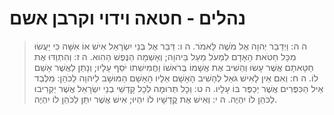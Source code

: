 # נהלים - חטאה וידוי וקרבן אשם

> ה ה: וַיְדַבֵּר יְהוָה אֶל מֹשֶׁה לֵּאמֹר.
> ה ו: דַּבֵּר אֶל בְּנֵי יִשְׂרָאֵל אִישׁ אוֹ אִשָּׁה כִּי יַעֲשׂוּ מִכָּל חַטֹּאת הָאָדָם לִמְעֹל מַעַל בַּיהוָה; וְאָשְׁמָה הַנֶּפֶשׁ הַהִוא.
> ה ז: וְהִתְוַדּוּ אֶת חַטָּאתָם אֲשֶׁר עָשׂוּ וְהֵשִׁיב אֶת אֲשָׁמוֹ בְּרֹאשׁוֹ וַחֲמִישִׁתוֹ יֹסֵף עָלָיו; וְנָתַן לַאֲשֶׁר אָשַׁם לוֹ.
> ה ח: וְאִם אֵין לָאִישׁ גֹּאֵל לְהָשִׁיב הָאָשָׁם אֵלָיו הָאָשָׁם הַמּוּשָׁב לַיהוָה לַכֹּהֵן:  מִלְּבַד אֵיל הַכִּפֻּרִים אֲשֶׁר יְכַפֶּר בּוֹ עָלָיו.
> ה ט: וְכָל תְּרוּמָה לְכָל קָדְשֵׁי בְנֵי יִשְׂרָאֵל אֲשֶׁר יַקְרִיבוּ לַכֹּהֵן לוֹ יִהְיֶה.
> ה י: וְאִישׁ אֶת קֳדָשָׁיו לוֹ יִהְיוּ; אִישׁ אֲשֶׁר יִתֵּן לַכֹּהֵן לוֹ יִהְיֶה. 
 

